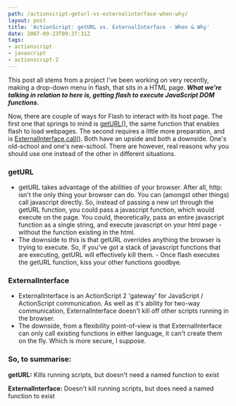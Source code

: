 ```yaml
---
path: /actionscript-geturl-vs-externalinterface-when-why/
layout: post
title: 'ActionScript: getURL vs. ExternalInterface - When & Why'
date: 2007-09-23T09:37:31Z
tags:
- actionscript
- javascript
- actionscript-2
---
```


This post all stems from a project I've been working on very recently, making a drop-down menu in flash, that sits in a HTML page.  <em><strong>What we're talking in relation to here is, getting flash to execute JavaScript DOM functions.</strong></em>

Now, there are couple of ways for Flash to interact with its host page.  The first one that springs to mind is <a href="http://livedocs.adobe.com/flash/8/main/wwhelp/wwhimpl/common/html/wwhelp.htm?context=LiveDocs_Parts&amp;file=00001730.html" title="Open link in a new window" target="_blank">getURL()</a>, the same function that enables flash to load webpages.  The second requires a little more preparation, and is <a href="http://livedocs.adobe.com/flash/8/main/wwhelp/wwhimpl/common/html/wwhelp.htm?context=LiveDocs_Parts&amp;file=00002200.html" title="Open link in a new window" target="_blank">ExternalInterface.call()</a>.  Both have an upside and both a downside.  One's old-school and one's new-school.  There are however, real reasons why you should use one instead of the other in different situations.<!--more-->
<h3>getURL</h3>
<ul>
	<li>getURL takes advantage of the abilities of your browser.  After all, http: isn't the only thing your browser can do.  You can (amongst other things) call javascript directly.  So, instead of passing a new url through the getURL function, you could pass a javascript function, which would execute on the page.  You could, theoretically, pass an entire javascript function as a single string, and execute javascript on your html page - without the function existing in the html.</li>
	<li>The downside to this is that getURL overrides anything the browser is trying to execute.  So, if you've got a stack of javascript functions that are executing, getURL will effectively kill them. - Once flash executes the getURL function, kiss your other functions goodbye.</li>
</ul>
<h3>ExternalInterface</h3>
<ul>
	<li>ExternalInterface is an ActionScript 2 'gateway' for JavaScript / ActionScript communication.  As well as it's ability for two-way communication, ExternalInterface doesn't kill off other scripts running in the browser.</li>
	<li>The downside, from a flexibility point-of-view is that ExternalInterface can only call existing functions in either language, it can't create them on the fly.  Which is more secure, I suppose.</li>
</ul>
<h3>So, to summarise:</h3>
<strong>getURL:</strong> Kills running scripts, but doesn't need a named function to exist

<strong>ExternalInterface:</strong> Doesn't kill running scripts, but does need a named function to exist